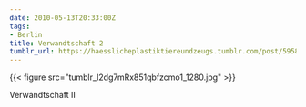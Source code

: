 ```yaml
---
date: 2010-05-13T20:33:00Z
tags:
- Berlin
title: Verwandtschaft 2
tumblr_url: https://haesslicheplastiktiereundzeugs.tumblr.com/post/595815852/verwandtschaft-ii
---
```

{{< figure src="tumblr_l2dg7mRx851qbfzcmo1_1280.jpg" >}}

Verwandtschaft II
